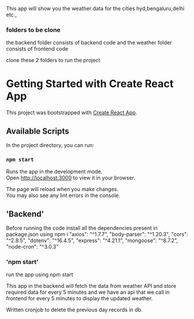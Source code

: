 This app will show you the weather data for the cities hyd,bengaluru,delhi etc.,
### folders to be clone

the backend folder consists of backend code
and the weather folder consists of frontend code

clone these 2 folders to run the project
# Getting Started with Create React App

This project was bootstrapped with [Create React App](https://github.com/facebook/create-react-app).

## Available Scripts

In the project directory, you can run:

### `npm start`

Runs the app in the development mode.\
Open [http://localhost:3000](http://localhost:3000) to view it in your browser.

The page will reload when you make changes.\
You may also see any lint errors in the console.

##  'Backend'
Before running the code install all the dependencies present in package.json using npm i
    "axios": "^1.7.7",
    "body-parser": "^1.20.3",
    "cors": "^2.8.5",
    "dotenv": "^16.4.5",
    "express": "^4.21.1",
    "mongoose": "^8.7.2",
    "node-cron": "^3.0.3"
### 'npm start'
run the app using npm start 

This app in the backend will fetch the data from weather API and store required data for every 5 minutes and we have an api that we call in frontend for every 5 minutes to display the updated weather.

Written cronjob to delete the previous day records in db.
